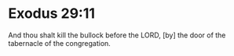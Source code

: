# Exodus 29:11

And thou shalt kill the bullock before the LORD, [by] the door of the tabernacle of the congregation.
